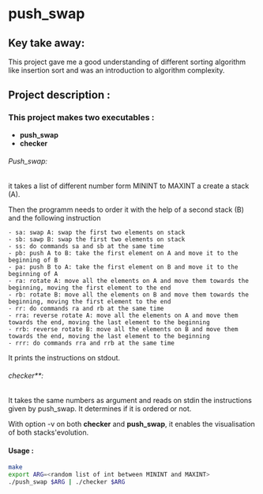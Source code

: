 # push_swap

## Key take away: 

This project gave me a good understanding of different sorting algorithm like insertion sort and was an introduction to algorithm complexity.

## Project description : 

### This project makes two executables :

- **push_swap**
- **checker** 

###### Push_swap:

it takes a list of different number form MININT to MAXINT a create a stack (A).

Then the programm needs to order it with the help of a second stack (B) and the following instruction 

	- sa: swap A: swap the first two elements on stack
	- sb: sawp B: swap the first two elements on stack
	- ss: do commands sa and sb at the same time
	- pb: push A to B: take the first element on A and move it to the beginning of B
	- pa: push B to A: take the first element on B and move it to the beginning of A
	- ra: rotate A: move all the elements on A and move them towards the beginning, moving the first element to the end
	- rb: rotate B: move all the elements on B and move them towards the beginning, moving the first element to the end
	- rr: do commands ra and rb at the same time
	- rra: reverse rotate A: move all the elements on A and move them towards the end, moving the last element to the beginning
	- rrb: reverse rotate B: move all the elements on B and move them towards the end, moving the last element to the beginning
	- rrr: do commands rra and rrb at the same time

It prints the instructions on stdout.

###### checker**:

It takes the same numbers as argument and reads on stdin the instructions given by push_swap. It determines if it is ordered or not.

With option -v on both **checker** and **push_swap**, it enables the visualisation of both stacks'evolution.

#### Usage :

```bash
make
export ARG=<random list of int between MININT and MAXINT>
./push_swap $ARG | ./checker $ARG
```

